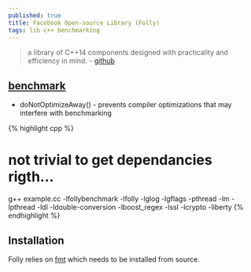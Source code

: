 ```yaml
---
published: true
title: Facebook Open-source Library (Folly)
tags: lib c++ benchmarking
---
```

>  a library of C++14 components designed with practicality and efficiency in mind. - [github](https://github.com/facebook/folly)

## [benchmark](https://github.com/facebook/folly/blob/master/folly/docs/Benchmark.md)
- doNotOptimizeAway() -  prevents compiler optimizations that may interfere with benchmarking 

{% highlight cpp %}
# not trivial to get dependancies rigth...
g++  example.cc -lfollybenchmark -lfolly -lglog -lgflags -pthread -lm -lpthread -ldl -ldouble-conversion -lboost_regex -lssl -lcrypto -liberty
{% endhighlight %}

## Installation
Folly relies on [fmt](https://github.com/fmtlib/fmt) which needs to be installed from source.

